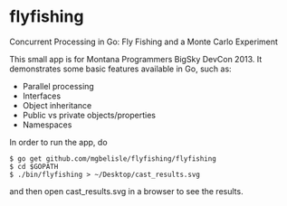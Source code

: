 flyfishing
==========

Concurrent Processing in Go: Fly Fishing and a Monte Carlo Experiment

This small app is for Montana Programmers BigSky DevCon 2013.  It
demonstrates some basic features available in Go, such as:

* Parallel processing
* Interfaces
* Object inheritance
* Public vs private objects/properties
* Namespaces

In order to run the app, do

```
$ go get github.com/mgbelisle/flyfishing/flyfishing
$ cd $GOPATH
$ ./bin/flyfishing > ~/Desktop/cast_results.svg
```

and then open cast_results.svg in a browser to see the results.